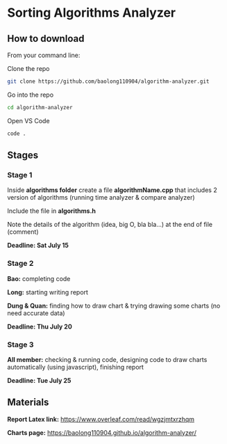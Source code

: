 # Sorting Algorithms Analyzer

## How to download
From your command line:

Clone the repo
```sh
git clone https://github.com/baolong110904/algorithm-analyzer.git
```
Go into the repo
```sh
cd algorithm-analyzer
```
Open VS Code
```sh
code .
```
## Stages
### Stage 1
Inside **algorithms folder** create a file **algorithmName.cpp**  that includes 2 version of algorithms (running time analyzer & compare analyzer)

Include the file in **algorithms.h**

Note the details of the algorithm (idea, big O, bla bla...) at the end of file (comment)

**Deadline: Sat July 15**

### Stage 2
**Bao:** completing code

**Long:** starting writing report

**Dung & Quan:** finding how to draw chart & trying drawing some charts (no need accurate data)

**Deadline: Thu July 20**

### Stage 3
**All member:** checking & running code, designing code to draw charts automatically (using javascript), finishing report

**Deadline: Tue July 25**

## Materials
**Report Latex link:** https://www.overleaf.com/read/wgzjmtxrzhqm

**Charts page:** https://baolong110904.github.io/algorithm-analyzer/
